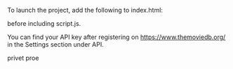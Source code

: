 To launch the project, add the following to index.html:

<script>
  window.API_KEY = 'YOUR_API_KEY';
</script>

before including script.js.

You can find your API key after registering on https://www.themoviedb.org/ in the Settings section under API.


privet proe
